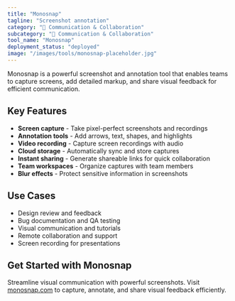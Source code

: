 ```yaml
---
title: "Monosnap"
tagline: "Screenshot annotation"
category: "💬 Communication & Collaboration"
subcategory: "💬 Communication & Collaboration"
tool_name: "Monosnap"
deployment_status: "deployed"
image: "/images/tools/monosnap-placeholder.jpg"
---
```

Monosnap is a powerful screenshot and annotation tool that enables teams to capture screens, add detailed markup, and share visual feedback for efficient communication.

## Key Features

- **Screen capture** - Take pixel-perfect screenshots and recordings
- **Annotation tools** - Add arrows, text, shapes, and highlights
- **Video recording** - Capture screen recordings with audio
- **Cloud storage** - Automatically sync and store captures
- **Instant sharing** - Generate shareable links for quick collaboration
- **Team workspaces** - Organize captures with team members
- **Blur effects** - Protect sensitive information in screenshots

## Use Cases

- Design review and feedback
- Bug documentation and QA testing
- Visual communication and tutorials
- Remote collaboration and support
- Screen recording for presentations

## Get Started with Monosnap

Streamline visual communication with powerful screenshots. Visit [monosnap.com](https://monosnap.com) to capture, annotate, and share visual feedback efficiently.